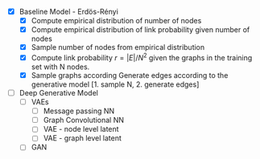 - [X] Baseline Model - Erdös-Rényi
    - [X] Compute empirical distribution of number of nodes
    - [X] Compute empirical distribution of link probability given number of nodes
    - [X] Sample number of nodes from empirical distribution
    - [X] Compute link probability $r = |E| / N^2$ given the graphs in the training set with N nodes.
    - [X] Sample graphs according Generate edges according to the generative model [1. sample N, 2. generate edges]

- [ ] Deep Generative Model
    - [ ] VAEs
        - [ ] Message passing NN
        - [ ] Graph Convolutional NN
        - [ ] VAE - node level latent
        - [ ] VAE - graph level latent
    - [ ] GAN
